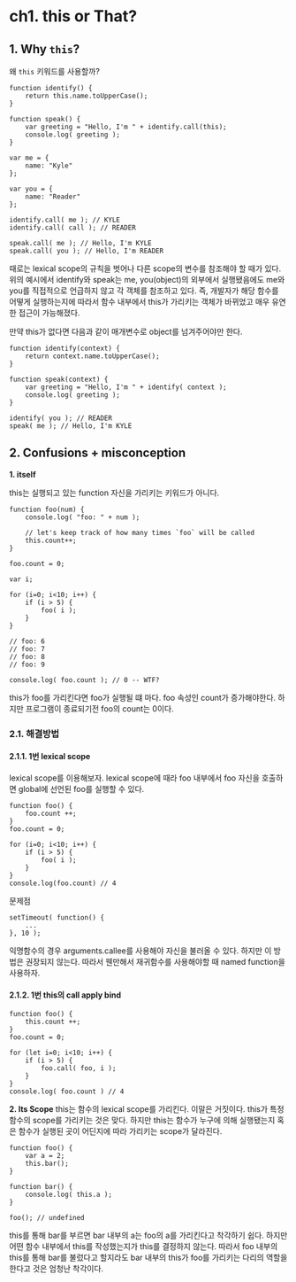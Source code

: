# ch1. this or That?

## 1. Why `this`?
왜 `this` 키워드를 사용할까?
```
function identify() {
    return this.name.toUpperCase();
}

function speak() {
    var greeting = "Hello, I'm " + identify.call(this);
    console.log( greeting );
}

var me = {
    name: "Kyle"
};

var you = {
    name: "Reader"
};

identify.call( me ); // KYLE
identify.call( call ); // READER

speak.call( me ); // Hello, I'm KYLE
speak.call( you ); // Hello, I'm READER
```
때로는 lexical scope의 규칙을 벗어나 다른 scope의 변수를 참조해야 할 때가 있다.
위의 예시에서 identify와 speak는 me, you(object)의 외부에서 실행됐음에도 me와 you를 직접적으로 언급하지 않고 각 객체를 참조하고 있다.
즉, 개발자가 해당 함수를 어떻게 실행하는지에 따라서 함수 내부에서 this가 가리키는 객체가 바뀌었고 매우 유연한 접근이 가능해졌다.

만약 this가 없다면 다음과 같이 매개변수로 object를 넘겨주어야만 한다.
```
function identify(context) {
	return context.name.toUpperCase();
}

function speak(context) {
	var greeting = "Hello, I'm " + identify( context );
	console.log( greeting );
}

identify( you ); // READER
speak( me ); // Hello, I'm KYLE
```

## 2. Confusions + misconception

**1. itself**  

this는 실행되고 있는 function 자신을 가리키는 키워드가 아니다.
```
function foo(num) {
    console.log( "foo: " + num );
    
    // let's keep track of how many times `foo` will be called
    this.count++;
}

foo.count = 0;

var i;

for (i=0; i<10; i++) {
    if (i > 5) {
        foo( i );
    }
}

// foo: 6
// foo: 7
// foo: 8
// foo: 9

console.log( foo.count ); // 0 -- WTF?
```
this가 foo를 가리킨다면 foo가 실행될 떄 마다. foo 속성인 count가 증가해야한다. 하지만 프로그램이 종료되기전 foo의 count는 0이다.

### 2.1. 해결방법

#### 2.1.1. 1번 lexical scope
lexical scope를 이용해보자. lexical scope에 때라 foo 내부에서 foo 자신을 호출하면 global에 선언된 foo를 실행할 수 있다.
```
function foo() {
    foo.count ++;
}
foo.count = 0;

for (i=0; i<10; i++) {
    if (i > 5) {
        foo( i );
    }
}
console.log(foo.count) // 4
```
문제점
```
setTimeout( function() {
    ...
}, 10 );
```
익명함수의 경우 arguments.callee를 사용해야 자신을 불러올 수 있다. 하지만 이 방법은 권장되지 않는다. 따라서 웬만해서 재귀함수를 사용해야할 때
named function을 사용하자.

#### 2.1.2. 1번 this의 call apply bind
```
function foo() {
    this.count ++;
}
foo.count = 0;

for (let i=0; i<10; i++) {
    if (i > 5) {
        foo.call( foo, i );
    }
}
console.log( foo.count ) // 4
```

**2. Its Scope**
this는 함수의 lexical scope를 가리킨다. 이말은 거짓이다. this가 특정 함수의 scope를 가리키는 것은 맞다. 하지만
this는 함수가 누구에 의해 실행됐는지 혹은 함수가 실행된 곳이 어딘지에 따라 가리키는 scope가 달라진다.

```
function foo() {
    var a = 2;
    this.bar();
}

function bar() {
    console.log( this.a );
}

foo(); // undefined
```
this를 통해 bar를 부르면 bar 내부의 a는 foo의 a를 가리킨다고 착각하기 쉽다. 하지만 어떤 함수 내부에서 this를 작성했는지가
this를 결정하지 않는다. 따라서 foo 내부의 this를 통해 bar를 불렀다고 할지라도 bar 내부의 this가 foo를 가리키는 
다리의 역할을 한다고  것은 엄청난 착각이다.
